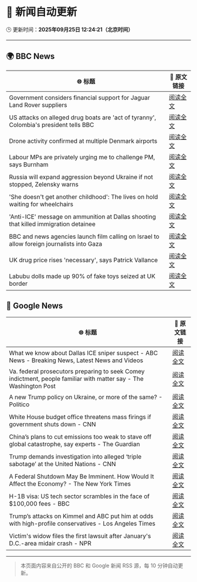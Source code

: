 # 🧠 新闻自动更新

🕒 更新时间：**2025年09月25日 12:24:21（北京时间）**

---

## 🌍 BBC News

| 🌐 标题 | 🔗 原文链接 |
|--------|-------------|
| Government considers financial support for Jaguar Land Rover suppliers | [阅读全文](https://www.bbc.com/news/articles/c62nv0xx32go?at_medium=RSS&at_campaign=rss) |
| US attacks on alleged drug boats are 'act of tyranny', Colombia's president tells BBC | [阅读全文](https://www.bbc.com/news/articles/cy8rjp178mno?at_medium=RSS&at_campaign=rss) |
| Drone activity confirmed at multiple Denmark airports | [阅读全文](https://www.bbc.com/news/articles/c7401vk4lgzo?at_medium=RSS&at_campaign=rss) |
| Labour MPs are privately urging me to challenge PM, says Burnham | [阅读全文](https://www.bbc.com/news/articles/c7v1m873mjyo?at_medium=RSS&at_campaign=rss) |
| Russia will expand aggression beyond Ukraine if not stopped, Zelensky warns | [阅读全文](https://www.bbc.com/news/articles/c5yg921rjrko?at_medium=RSS&at_campaign=rss) |
| 'She doesn't get another childhood': The lives on hold waiting for wheelchairs | [阅读全文](https://www.bbc.com/news/articles/cm2zwm8m41mo?at_medium=RSS&at_campaign=rss) |
| 'Anti-ICE' message on ammunition at Dallas shooting that killed immigration detainee | [阅读全文](https://www.bbc.com/news/articles/ckge9d26z1ro?at_medium=RSS&at_campaign=rss) |
| BBC and news agencies launch film calling on Israel to allow foreign journalists into Gaza | [阅读全文](https://www.bbc.com/news/articles/c8d7yrp80m8o?at_medium=RSS&at_campaign=rss) |
| UK drug price rises 'necessary', says Patrick Vallance | [阅读全文](https://www.bbc.com/news/articles/cre53qgey0eo?at_medium=RSS&at_campaign=rss) |
| Labubu dolls made up 90% of fake toys seized at UK border | [阅读全文](https://www.bbc.com/news/articles/c8645pdq4e0o?at_medium=RSS&at_campaign=rss) |

## 📰 Google News

| 🌐 标题 | 🔗 原文链接 |
|--------|-------------|
| What we know about Dallas ICE sniper suspect - ABC News - Breaking News, Latest News and Videos | [阅读全文](https://news.google.com/rss/articles/CBMiekFVX3lxTE10YVRhQmVucDNoTS1UbjQxaFpFVktyUUVSbVRZTEh4WFRqMFE5eG93Um5TMndDTUN3SUpuTEtlSkhLQzJMZnVQeG1WVjNvb1luQUNvVXppbXliQWV2RWZHV3VKN01TZ3g4clJ0V21KYm9zblR1b1Bzajln0gF_QVVfeXFMTk5wNHBxbVBrNTRpMDNXZUNudFRMckFvZ1RPbW12RHluSVJWeWxMQUJzeU5vNktfY1dJQjctSEVOLVZTczY4VkhOTU5HTElVWFpLX0hHYUFpUHMtOTFZS3VObEwzMVVaOEZCc3JMbTl0VTlDVGR6MjVTQ2FENko1Yw?oc=5) |
| Va. federal prosecutors preparing to seek Comey indictment, people familiar with matter say - The Washington Post | [阅读全文](https://news.google.com/rss/articles/CBMiowFBVV95cUxOZ2NHbmVmQ2w1TlJ3Z2F6ZTlkRURjajVxUUNObWlsbVdKVGRNLXpnOXVfbE9RRzZHR3drUFdpc3ctVDkzQ0s4SUZXMFFBbDJfS3hMTWxtNEM1b3VjWURBdUlhNjFnZWRIU2dFMUQ3SmVfZVVKMy16dmprN3J0OTFBUTlGSFFyZW9lMUUyOVg0dks3RTV2TERMYkpNa3NwWk9rSFZB?oc=5) |
| A new Trump policy on Ukraine, or more of the same? - Politico | [阅读全文](https://news.google.com/rss/articles/CBMiggFBVV95cUxOdWRjVS1FR3hPYVc4NjIwSzd0SzBvY3BXUVI5VWRyR0tRZkVmXzQwMk9rS3NNbWNJSXdZSkdXSWxCckJJZmZCRnFicktncGptcUNzbUdiTW5zeFVpcmFYTm5hdk5nYUdrQ0ViTGV0UmNDQXBYSS1vaVBqYWVkX1pBclNn?oc=5) |
| White House budget office threatens mass firings if government shuts down - CNN | [阅读全文](https://news.google.com/rss/articles/CBMijgFBVV95cUxORno1d2pVanBMYTRIQllBdXVlanFYU3FQT3ZrdnVoeU02LUI1SUl5ZUNNNUVGYTNoU0ZXNThYUnBCTC1zdlNaWTFMZlpKLWtxdkZ4REZCTF9iek9RUDdEM0lXVFVyRWM4RXlwOTNOZTFJai1qM1RuelpSdldGcEJIM2lYMlVRWG41a1BEMHZn?oc=5) |
| China’s plans to cut emissions too weak to stave off global catastrophe, say experts - The Guardian | [阅读全文](https://news.google.com/rss/articles/CBMizgFBVV95cUxPTkp2MTdydDUwbEFWQWVWU3ZsNHEyVG5kZHZQdjNmZFRwcHBRcUNmN3dCVTRSc251T1NQaUc3VjZXZ1h6cVJ4UXZEYzFMVXVUbDh0cThfd3BXVVJUeFlBYTFUS0FtOEZfZ3RXUUdvV2ZSYkNOUTY2Z0tsWDBKN1JraUpTVFVnMF9NanVLYVVrUjBwNkNiQzQyYzJlNGlfMlNsNk1yb2U0N1FVYktDQ1pKV0xBMUFNMXBlOXFyUmpINlBqSWZWVmxoR0RYbVFwUQ?oc=5) |
| Trump demands investigation into alleged ‘triple sabotage’ at the United Nations - CNN | [阅读全文](https://news.google.com/rss/articles/CBMipwFBVV95cUxPYlAtUjM3ckZsbEJiX19tSTh6Y2VLMjdUSDhNYWswWVdDSzJLRnFJTFBYQ09HRV9SMnlPS3dNakFmRWJhTjVHMUJFLWxKVlZ0M0hjaktSTGVzUTd6YnRHZDFILXliUk5KMmVQTnJrTlVRRE9RNjFUZlFwTTRVeG9GMjVsQTVmbFlXbWkzOHZpbFhyNDJOb00wMUxnbERXaEJJdVE4Q0RnTQ?oc=5) |
| A Federal Shutdown May Be Imminent. How Would It Affect the Economy? - The New York Times | [阅读全文](https://news.google.com/rss/articles/CBMiigFBVV95cUxPZmtST0gzZjN1NlFqaXRyQmI3eFVvQ0R2YVJHZkw5ZmVfVmV1SDQwWmw3UUhITEdmNzduZVI3amVsRzhrTkNUSWRfOWQzY3VNd0JMTHhrNzhsT2c0azN1Z2JacExvdVhGenZRUkhhQnczV01OQk9WSzFIY1p2ZWZIanJkMFVWemNtRHc?oc=5) |
| H-1B visa: US tech sector scrambles in the face of $100,000 fees - BBC | [阅读全文](https://news.google.com/rss/articles/CBMiWkFVX3lxTE1FZjdrTGJ3cGZTcDQ5SWVrYmYxNHJHODgxYnp3Qzl3Tkg1WTF4ZDFrNUpGZFdULXJFLVpPelg3RThnS0loT2RQY1VycWJUZ2JfTUlOVWNLZWFUZ9IBX0FVX3lxTE14T0MxMm9yYW91QXZlNnFCcE5lMm9ocjlyRXJkQmxETU9DZjFfWXEyX0VrdUdQMGRKQmxFVjBBdXRoXzRlTjgxc3ZYOGdSbzJfZTdrNTJ2U2ZyMTRCbzFN?oc=5) |
| Trump’s attacks on Kimmel and ABC put him at odds with high-profile conservatives - Los Angeles Times | [阅读全文](https://news.google.com/rss/articles/CBMiowFBVV95cUxOcHEtTTNXazVqS3Nxa2pnSWdCWGJVOUtqRFR0QWJQTzZlbUhfNUNGY0VKaDlBRE1FZ3VGV0JKTFRseFRnV2dpZ0lHcXJYNFg0MVFVVkZJU2pkMHJqUEpydXByWTI5WUtkaGczYWxfbVQwMEQ5eW9xakEyQUpZWW03V0JlcUZHU29tWmE1RkxjSTVVUGk3OGlBYXVoMXlaZXpreTFJ?oc=5) |
| Victim's widow files the first lawsuit after January's D.C.-area midair crash - NPR | [阅读全文](https://news.google.com/rss/articles/CBMiqwFBVV95cUxQdUkwRjdMelQycVk2ZzFyd2FKTk04QS1JRDJJdmFWT0F4WHFsUU9RaE5ZYW96QnFQU1pUdUN3QkFXNkI0Wm5vUEFyMV9aSG9uY0xCaDJYUTU3LXp4TjFHUVpPOEpXOFB0Z3UxNzVFazA0TjBsZTl2SFNOWUFJeVRUQzI3c3I5TFNvUEJBRUxFNFZwTlhFZWdKUkwtSUZIOVhyRW9oVHdSd1c1WkE?oc=5) |

---
> 本页面内容来自公开的 BBC 和 Google 新闻 RSS 源，每 10 分钟自动更新。